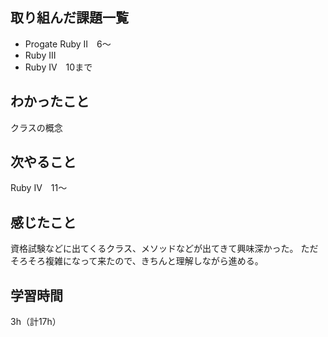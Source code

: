 ## 取り組んだ課題一覧
- Progate Ruby II　6～
- Ruby III
- Ruby IV　10まで

## わかったこと
クラスの概念

## 次やること
Ruby IV　11～

## 感じたこと
資格試験などに出てくるクラス、メソッドなどが出てきて興味深かった。
ただそろそろ複雑になって来たので、きちんと理解しながら進める。

## 学習時間
3h（計17h）
